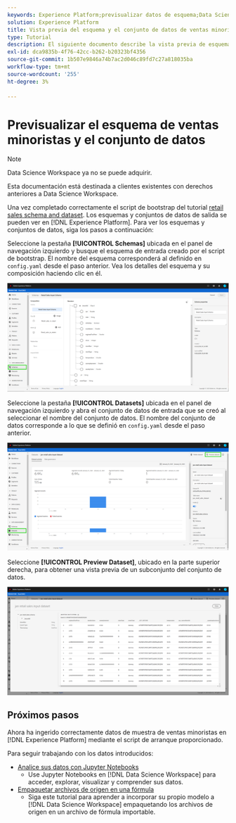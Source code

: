 ```yaml
---
keywords: Experience Platform;previsualizar datos de esquema;Data Science Workspace;temas populares
solution: Experience Platform
title: Vista previa del esquema y el conjunto de datos de ventas minoristas
type: Tutorial
description: El siguiente documento describe la vista previa de esquemas y conjuntos de datos en Adobe Experience Platform.
exl-id: dca9835b-4f76-42cc-b262-b20323bf4356
source-git-commit: 1b507e9846a74b7ac2d046c89fd7c27a818035ba
workflow-type: tm+mt
source-wordcount: '255'
ht-degree: 3%

---
```


# Previsualizar el esquema de ventas minoristas y el conjunto de datos

>[!NOTE]
>
>Data Science Workspace ya no se puede adquirir.
>
>Esta documentación está destinada a clientes existentes con derechos anteriores a Data Science Workspace.

Una vez completado correctamente el script de bootstrap del tutorial [retail sales schema and dataset](./create-retails-sales-dataset.md). Los esquemas y conjuntos de datos de salida se pueden ver en [!DNL Experience Platform]. Para ver los esquemas y conjuntos de datos, siga los pasos a continuación:

Seleccione la pestaña **[!UICONTROL Schemas]** ubicada en el panel de navegación izquierdo y busque el esquema de entrada creado por el script de bootstrap. El nombre del esquema corresponderá al definido en `config.yaml` desde el paso anterior. Vea los detalles del esquema y su composición haciendo clic en él.

![](../images/models-recipes/access-data/schema.PNG)

Seleccione la pestaña **[!UICONTROL Datasets]** ubicada en el panel de navegación izquierdo y abra el conjunto de datos de entrada que se creó al seleccionar el nombre del conjunto de datos. El nombre del conjunto de datos corresponde a lo que se definió en `config.yaml` desde el paso anterior.

![](../images/models-recipes/access-data/dataset.PNG)

Seleccione **[!UICONTROL Preview Dataset]**, ubicado en la parte superior derecha, para obtener una vista previa de un subconjunto del conjunto de datos.

![](../images/models-recipes/access-data/preview.PNG)

## Próximos pasos

Ahora ha ingerido correctamente datos de muestra de ventas minoristas en [!DNL Experience Platform] mediante el script de arranque proporcionado.

Para seguir trabajando con los datos introducidos:

- [Analice sus datos con Jupyter Notebooks](../jupyterlab/analyze-your-data.md)
   - Use Jupyter Notebooks en [!DNL Data Science Workspace] para acceder, explorar, visualizar y comprender sus datos.
- [Empaquetar archivos de origen en una fórmula](./package-source-files-recipe.md)
   - Siga este tutorial para aprender a incorporar su propio modelo a [!DNL Data Science Workspace] empaquetando los archivos de origen en un archivo de fórmula importable.

